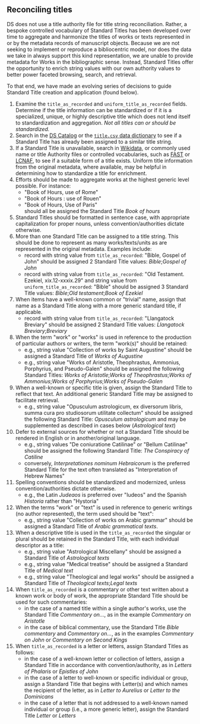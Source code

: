 ## Reconciling titles

DS does not use a title authority file for title string reconciliation. Rather, a bespoke controlled vocabulary of Standard Titles has been developed over time to aggregate and harmonize the titles of works or texts represented in or by the metadata records of manuscript objects. Because we are not seeking to implement or reproduce a bibliocentric model, nor does the data we take in always support this kind representation, we are unable to provide metadata for Works in the bibliographic sense. Instead, Standard Titles offer the opportunity to enrich string values with our own authority values to better power faceted browsing, search, and retrieval.

To that end, we have made an evolving series of decisions to guide Standard Title creation and application (found below).

1. Examine the `title_as_recorded` and `uniform_title_as_recorded` fields. Determine if the title information can be standardized or if it is a specialized, unique, or highly descriptive title which does not lend itself to standardization and aggregation. *Not all titles can or should be standardized.*
2. Search in the [DS Catalog](https://catalog.digital-scriptorium.org/) or the [`title.csv` data dictionary](https://github.com/DigitalScriptorium/ds-data/blob/main/terms/reconciled/titles.csv) to see if a Standard Title has already been assigned to a similar title string.
3. If a Standard Title is unavailable, search in [Wikidata](https://wikidata.org/), or commonly used name or title Authority files or controlled vocabularies, such as [FAST](https://fast.oclc.org/searchfast/) or [LCNAF](https://id.loc.gov/authorities/names.html), to see if a suitable form of a title exists. Uniform title information from the original metadata, where available, may be helpful in determining how to standardize a title for enrichment.
4. Efforts should be made to aggregate works at the highest generic level possible. For instance:
    - "Book of Hours, use of Rome"
    - "Book of Hours : use of Rouen"
    - "Book of Hours, Use of Paris"<br>
should all be assigned the Standard Title _Book of hours_
5. Standard Titles should be formatted in sentence case, with appropriate capitalization for proper nouns, unless convention/authorities dictate otherwise.
6. More than one Standard Title can be assigned to a title string. This should be done to represent as many works/texts/units as are represented in the original metadata. Examples include:
    - record with string value from `title_as_recorded`: "Bible, Gospel of John" should be assigned 2 Standard Title values: _Bible_;_Gospel of John_
    - record with string value from `title_as_recorded`: "Old Testament. Ezekiel, xix.12-xxxix.29" and string value from `uniform_title_as_recorded`: "Bible" should be assigned 3 Standard Title values: _Bible_;_Old testament_;_Book of Ezekiel_
7. When items have a well-known common or "trivial" name, assign that name as a Standard Title along with a more generic standard title, if applicable.
    - record with string value from `title_as_recorded`: "Llangatock Breviary" should be assigned 2 Standard Title values: _Llangatock Breviary_;_Breviary_
8. When the term "work" or "works" is used in reference to the production of particular authors or writers, the term "work(s)" should be retained:
    - e.g., string value "Collection of works by Saint Augustine" should be assigned a Standard Title of _Works of Augustine_
    - e.g., string value "Works of Aristotle, Theophrastus, Ammonius, Porphyrius, and Pseudo-Galen" should be assigned the following Standard Titles: _Works of Aristotle_;_Works of Theophrastus_;_Works of Ammonius_;_Works of Porphyrius_;_Works of Pseudo-Galen_
9. When a well-known or specific title is given, assign the Standard Title to reflect that text. An additional generic Standard Title may be assigned to facilitate retrieval.
    - e.g., string value "Opusculum astrologicum, ex diversorum libris, summa cura pro studiosorum utilitate collectum" should be assigned the following Standard Title: _Opusculum astrologicum_ and may be supplemented as described in cases below (_Astrological text_)
10. Defer to external sources for whether or not a Standard Title should be rendered in English or in another/original language.
    - e.g., string values "De coniuratione Catilinae" or "Bellum Catilinae" should be assigned the following Standard Title: _The Conspiracy of Catiline_
    - conversely, _Interpretationes nominum Hebraicorum_ is the preferred Standard Title for the text often translated as "Interpretation of Hebrew Names"
11. Spelling conventions should be standardized and modernized, unless convention/authorities dictate otherwise.
    - e.g., the Latin _Judeaos_ is preferred over "Iudeos" and the Spanish _Historia_ rather than "Hystoria"
13. When the terms "work" or "text" is used in reference to generic writings (no author represented), the term used should be "text":
    - e.g., string value "Collection of works on Arabic grammar" should be assigned a Standard Title of _Arabic grammatical texts_.
14. When a descriptive title is used in the `title_as_recorded` the singular or plural should be retained in the Standard Title, with each individual descriptor as a title:
    - e.g., string value "Astrological Miscellany" should be assigned a Standard Title of _Astrological texts_
    - e.g., string value "Medical treatise" should be assigned a Standard Title of _Medical text_
    - e.g., string value "Theological and legal works" should be assigned a Standard Title of _Theological texts_;_Legal texts_
15. When `title_as_recorded` is a commentary or other text written about a known work or body of work, the appropriate Standard Title should be used for such commentaries:
    - in the case of a named title within a single author's works, use the Standard Title _Commentary on..._, as in the example _Commentary on Aristotle_
    - in the case of biblical commentary, use the Standard Title _Bible commentary_ and _Commentary on..._, as in the examples _Commentary on John_ or _Commentary on Second Kings_
16. When `title_as_recorded` is a letter or letters, assign Standard Titles as follows:
    - in the case of a well-known letter or collection of letters, assign a Standard Title in accordance with convention/authority, as in _Letters of Phalaris_ or _Epistles of John_
    - in the case of a letter to well-known or specific individual or group, assign a Standard Title that begins with Letter(s) and which names the recipient of the letter, as in _Letter to Aurelius_ or _Letter to the Dominicans_
    - in the case of a letter that is not addressed to a well-known named individual or group (i.e., a more generic letter), assign the Standard Title _Letter_ or _Letters_




